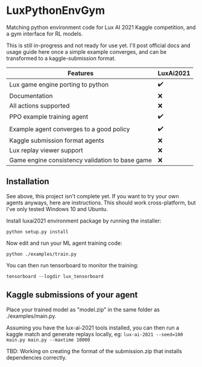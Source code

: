# LuxPythonEnvGym
Matching python environment code for Lux AI 2021 Kaggle competition, and a gym interface for RL models.

This is still in-progress and not ready for use yet. I'll post official docs and usage guide here once a simple example converges, and can be transformed to a kaggle-submission format.


| **Features**                         | **LuxAi2021** |
| ------------------------------------ | ----------------------|
| Lux game engine porting to python    | :heavy_check_mark: |
| Documentation                        | :x: |
| All actions supported                | :x: |
| PPO example training agent           | :heavy_check_mark:  |
| Example agent converges to a good policy | :heavy_check_mark: |
| Kaggle submission format agents      | :x: |
| Lux replay viewer support            | :x: |
| Game engine consistency validation to base game       | :x: |

## Installation
See above, this project isn't complete yet. If you want to try your own agents anyways, here are instructions. This should work cross-platform, but I've only tested Windows 10 and Ubuntu.

Install luxai2021 environment package by running the installer:

```python setup.py install```

Now edit and run your ML agent training code:

```python ./examples/train.py```

You can then run tensorboard to monitor the training:

```tensorboard --logdir lux_tensorboard```

## Kaggle submissions of your agent
Place your trained model as "model.zip" in the same folder as ./examples/main.py.

Assuming you have the lux-ai-2021 tools installed, you can then run a kaggle match and generate replays locally, eg:
```lux-ai-2021 --seed=100 main.py main.py --maxtime 10000```

TBD: Working on creating the format of the submission.zip that installs dependencies correctly.
